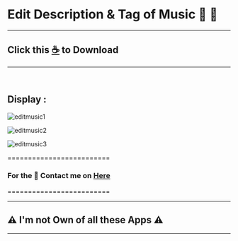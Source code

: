 # Edit Description & Tag of Music 📝 🎵

--------------------------------
## Click this  [☕](https://github.com/VfvRizky/MyKit-Desktop/blob/main/Music%26Video/Edit%20Tag%20Music/Tag-Scanner.zip) to Download
--------------------------------

</br>

## Display :

![editmusic1](https://user-images.githubusercontent.com/73746365/156142993-b85af72d-dfff-48d7-bfcd-2b5c5191cb7e.JPG)

![editmusic2](https://user-images.githubusercontent.com/73746365/156143010-98a63737-7c2e-4539-ac40-c2248f99535b.JPG)

![editmusic3](https://user-images.githubusercontent.com/73746365/156143021-9953e822-85eb-4be9-8c11-672daba2a9bd.JPG)


=========================
### For the 🔐 Contact me on [Here](https://vfvrizky.my.id)
=========================

--------------------------------
## ⚠️ I'm not Own of all these Apps ⚠️
--------------------------------
